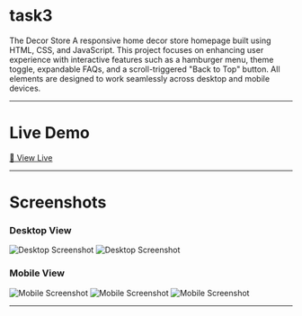 # task3

The Decor Store 
A responsive home decor store homepage built using HTML, CSS, and JavaScript. This project focuses on enhancing user experience with interactive features such as a hamburger menu, theme toggle, expandable FAQs, and a scroll-triggered "Back to Top" button. All elements are designed to work seamlessly across desktop and mobile devices.

---

# Live Demo

[🔗 View Live](https://your-live-demo-link-here.com)

---

# Screenshots

### Desktop View

![Desktop Screenshot](ss1.png)
![Desktop Screenshot](ss2.png)

### Mobile View

![Mobile Screenshot](mob1.png)
![Mobile Screenshot](mob2.png)
![Mobile Screenshot](mob3.png)

---

